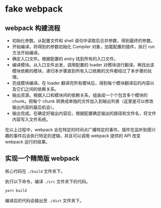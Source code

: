 # fake webpack

## webpack 构建流程

- 初始化参数。从配置文件和 shell 语句中读取后合并参数，得到最终的参数。
- 开始编译。将得到的参数初始化 Compiler 对象，加载配置的插件，执行 run 方法开始编译。
- 确定入口文件。根据配置的 entry 找到所有的入口文件。
- 编译模块。从入口文件出发，调用配置的 loader 对模块进行翻译。再找出该模块依赖的模块，递归本步骤直到所有入口依赖的文件都经过了本步骤的处理。
- 完成模块编译。在 loader 翻译完所有模块后，得到每个模块翻译后的内容以及它们之间的依赖关系。
- 输出资源。根据入口和模块间的依赖关系，组装成一个个包含多个模块的 chunk。把每个 chunk 转换成单独的文件加入到输出列表（这里是可以修改输出内容的最后机会）。
- 输出完成。在确定好输出内容后，根据配置确定输出的路径和文件名，将文件内容写入文件系统。

在以上过程中，webpack 会在特定的时间点广播特定的事件。插件在监听到感兴趣的事件后会执行特定的逻辑，并且可以调用 webpack 提供的 API 改变 webpack 运行的结果。

## 实现一个精简版 webpack

核心代码在 `./build` 文件夹下。

执行以下命令，编译 `./src` 文件夹下的代码。

```bash
yarn build
```

编译后的代码会输出至 `./dist` 文件夹下。
